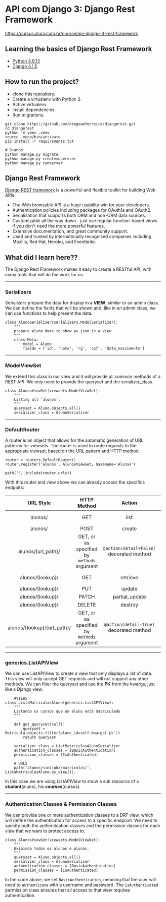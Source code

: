# API com Django 3: Django Rest Framework

https://cursos.alura.com.br/course/api-django-3-rest-framework

## Learning the basics of Django Rest Framework

* [Python 3.9.13](https://www.python.org/)
* [Django 4.1.5](https://www.djangoproject.com/)

## How to run the project?

* clone this repository.
* Create a virtualenv with Python 3.
* Active virtualenv.
* install dependencies.
* Run migrations.

```
git clone https://github.com/diegoamferreira/djangorest.git
cd djangorest
python -m venv .venv
source .venv/bin/activate
pip install -r requirements.txt

# Django
python manage.py migrate
python manage.py createsuperuser
python manage.py runserver
```

## Django Rest Framework

[Django REST framework](https://www.django-rest-framework.org/) is a powerful and flexible toolkit for building Web
APIs.

* The Web browsable API is a huge usability win for your developers.
* Authentication policies including packages for OAuth1a and OAuth2.
* Serialization that supports both ORM and non-ORM data sources.
* Customizable all the way down - just use regular function-based views if you don't need the more powerful features.
* Extensive documentation, and great community support.
* Used and trusted by internationally recognised companies including Mozilla, Red Hat, Heroku, and Eventbrite.

## What did I learn here??

The Django Rest Framework makes it easy to create a RESTful API, with many tools that will do the work for us.
___

### Serializers

Serializers prepare the data for display in a **VIEW**, similar to an admin class. We can define the fields that will be
shown and, like in an admin class, we can use functions to help present the data.

```
class AlunoSerializer(serializers.ModelSerializer):
    """
    prepare aluno date to show as json in a view
    """
    class Meta:
        model = Aluno
        fields = ['id', 'nome', 'rg', 'cpf', 'data_nascimento']
```

___

### ModelViewSet

We extend this class in our view and it will provide all common methods of a REST API. We only need to provide the
queryset and the serializer_class.

```
class AlunosViewSet(viewsets.ModelViewSet):
    """
    Listing all 'alunos'.
    """
    queryset = Aluno.objects.all()
    serializer_class = AlunoSerializer
```

___

### DefaultRouter

A router is an object that allows for the automatic generation of URL patterns for viewsets. The router is used to route
requests to the appropriate viewset, based on the URL pattern and HTTP method.

```
router = routers.DefaultRouter()
router.register('alunos', AlunosViewSet, basename='Alunos')

path('', include(router.urls))
```

With this router and view above we can already access the specifics endpoits:

|          URL Style          |                HTTP Method                 |                  Action                  |       URL Name        |     |
|:---------------------------:|:------------------------------------------:|:----------------------------------------:|:---------------------:|-----|
|           alunos/           |                    GET                     |                   list                   |    {basename}-list    |     |
|           alunos/           |                    POST                    |                  create                  |                       |     |
|     alunos/{url_path}/      | GET, or as specified by `methods` argument | `@action(detail=False)` decorated method | {basename}-{url_name} |     |
|      alunos/{lookup}/       |                    GET                     |                 retrieve                 |   {basename}-detail   |     |
|      alunos/{lookup}/       |                    PUT                     |                  update                  |                       |     |
|      alunos/{lookup}/       |                   PATCH                    |              partial_update              |                       |     |
|      alunos/{lookup}/       |                   DELETE                   |                 destroy                  |                       |     |
| alunos/{lookup}/{url_path}/ | GET, or as specified by `methods` argument | `@action(detail=True)` decorated method  | {basename}-{url_name} |     |

___

### generics.ListAPIView

We can use ListAPIView to create a view that only displays a list of data. This view will only accept GET requests and
will not support any other methods. We can filter the queryset and use the **PK** from the kwargs, just like a Django
view.

```
    #VIEWS
class ListaMatriculasAluno(generics.ListAPIView):
    """
    Listando os cursos que um aluno está matriculado
    """

    def get_queryset(self):
        queryset = Matricula.objects.filter(aluno_id=self.kwargs['pk'])
        return queryset

    serializer_class = ListMatriculasAlunoSerializer
    authentication_classes = [BasicAuthentication]
    permission_classes = [IsAuthenticated]
    
    # URLS
    path('alunos/<int:pk>/matriculas/', ListaMatriculasAluno.as_view()),
```

In this case we are using ListAPIView to show a sub resource of a **studant**(aluno), his **courses**(cursos).
___

### Authentication Classes & Permission Classes

We can provide one or more authentication classes to a DRF view, which will define the authentication for access to a
specific endpoint. We need to specify both the authentication classes and the permission classes for each view that we
want to protect access to.

```
class AlunosViewSet(viewsets.ModelViewSet):
    """
    Exibindo todos os alunos e alunas.
    """
    queryset = Aluno.objects.all()
    serializer_class = AlunoSerializer
    authentication_classes = [BasicAuthentication]
    permission_classes = [IsAuthenticated]
```

In the code above, we set `BasicAuthentication`, meaning that the user will need to `authenticate` with a username and
password. The `IsAuthenticated` permission class ensures that all access to that view requires authentication.
